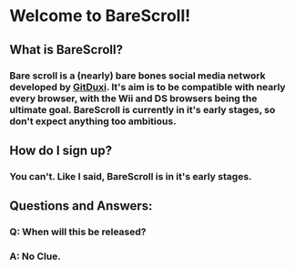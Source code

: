 # Welcome to BareScroll!

## What is BareScroll?
### Bare scroll is a (nearly) bare bones social media network developed by [GitDuxi](https://www.github.com/GitDuxi). It's aim is to be compatible with nearly every browser, with the Wii and DS browsers being the ultimate goal. BareScroll is currently in it's early stages, so don't expect anything too ambitious.

## How do I sign up?
### You can't. Like I said, BareScroll is in it's early stages.

## Questions and Answers:
### Q: When will this be released?
### A: No Clue.